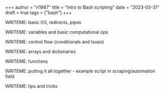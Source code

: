 +++
author = "rl1987"
title = "Intro to Bash scripting"
date = "2023-03-31"
draft = true
tags = ["bash"]
+++

WRITEME: basic I/O, redirects, pipes

WRITEME: variables and basic computational ops

WRITEME: control flow (conditionals and loops)

WRITEME: arrays and dictionaries

WRITEME: functions

WRITEME: putting it all together - example script in scraping/automation field

WRITEME: tips and tricks
